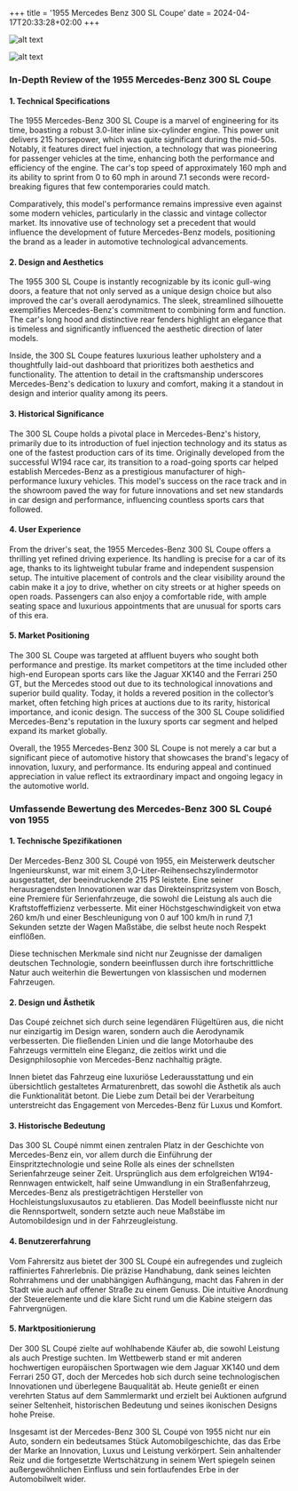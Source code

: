 +++
title = '1955 Mercedes Benz 300 SL Coupe'
date = 2024-04-17T20:33:28+02:00
+++

![alt text](DSC00755.JPG)

![alt text](DSC00758.JPG)


### In-Depth Review of the 1955 Mercedes-Benz 300 SL Coupe

#### 1. Technical Specifications
The 1955 Mercedes-Benz 300 SL Coupe is a marvel of engineering for its time, boasting a robust 3.0-liter inline six-cylinder engine. This power unit delivers 215 horsepower, which was quite significant during the mid-50s. Notably, it features direct fuel injection, a technology that was pioneering for passenger vehicles at the time, enhancing both the performance and efficiency of the engine. The car's top speed of approximately 160 mph and its ability to sprint from 0 to 60 mph in around 7.1 seconds were record-breaking figures that few contemporaries could match.

Comparatively, this model's performance remains impressive even against some modern vehicles, particularly in the classic and vintage collector market. Its innovative use of technology set a precedent that would influence the development of future Mercedes-Benz models, positioning the brand as a leader in automotive technological advancements.

#### 2. Design and Aesthetics
The 1955 300 SL Coupe is instantly recognizable by its iconic gull-wing doors, a feature that not only served as a unique design choice but also improved the car's overall aerodynamics. The sleek, streamlined silhouette exemplifies Mercedes-Benz's commitment to combining form and function. The car's long hood and distinctive rear fenders highlight an elegance that is timeless and significantly influenced the aesthetic direction of later models.

Inside, the 300 SL Coupe features luxurious leather upholstery and a thoughtfully laid-out dashboard that prioritizes both aesthetics and functionality. The attention to detail in the craftsmanship underscores Mercedes-Benz's dedication to luxury and comfort, making it a standout in design and interior quality among its peers.

#### 3. Historical Significance
The 300 SL Coupe holds a pivotal place in Mercedes-Benz's history, primarily due to its introduction of fuel injection technology and its status as one of the fastest production cars of its time. Originally developed from the successful W194 race car, its transition to a road-going sports car helped establish Mercedes-Benz as a prestigious manufacturer of high-performance luxury vehicles. This model's success on the race track and in the showroom paved the way for future innovations and set new standards in car design and performance, influencing countless sports cars that followed.

#### 4. User Experience
From the driver's seat, the 1955 Mercedes-Benz 300 SL Coupe offers a thrilling yet refined driving experience. Its handling is precise for a car of its age, thanks to its lightweight tubular frame and independent suspension setup. The intuitive placement of controls and the clear visibility around the cabin make it a joy to drive, whether on city streets or at higher speeds on open roads. Passengers can also enjoy a comfortable ride, with ample seating space and luxurious appointments that are unusual for sports cars of this era.

#### 5. Market Positioning
The 300 SL Coupe was targeted at affluent buyers who sought both performance and prestige. Its market competitors at the time included other high-end European sports cars like the Jaguar XK140 and the Ferrari 250 GT, but the Mercedes stood out due to its technological innovations and superior build quality. Today, it holds a revered position in the collector’s market, often fetching high prices at auctions due to its rarity, historical importance, and iconic design. The success of the 300 SL Coupe solidified Mercedes-Benz's reputation in the luxury sports car segment and helped expand its market globally.

Overall, the 1955 Mercedes-Benz 300 SL Coupe is not merely a car but a significant piece of automotive history that showcases the brand's legacy of innovation, luxury, and performance. Its enduring appeal and continued appreciation in value reflect its extraordinary impact and ongoing legacy in the automotive world.



### Umfassende Bewertung des Mercedes-Benz 300 SL Coupé von 1955

#### 1. Technische Spezifikationen
Der Mercedes-Benz 300 SL Coupé von 1955, ein Meisterwerk deutscher Ingenieurskunst, war mit einem 3,0-Liter-Reihensechszylindermotor ausgestattet, der beeindruckende 215 PS leistete. Eine seiner herausragendsten Innovationen war das Direkteinspritzsystem von Bosch, eine Premiere für Serienfahrzeuge, die sowohl die Leistung als auch die Kraftstoffeffizienz verbesserte. Mit einer Höchstgeschwindigkeit von etwa 260 km/h und einer Beschleunigung von 0 auf 100 km/h in rund 7,1 Sekunden setzte der Wagen Maßstäbe, die selbst heute noch Respekt einflößen.

Diese technischen Merkmale sind nicht nur Zeugnisse der damaligen deutschen Technologie, sondern beeinflussen durch ihre fortschrittliche Natur auch weiterhin die Bewertungen von klassischen und modernen Fahrzeugen.

#### 2. Design und Ästhetik
Das Coupé zeichnet sich durch seine legendären Flügeltüren aus, die nicht nur einzigartig im Design waren, sondern auch die Aerodynamik verbesserten. Die fließenden Linien und die lange Motorhaube des Fahrzeugs vermitteln eine Eleganz, die zeitlos wirkt und die Designphilosophie von Mercedes-Benz nachhaltig prägte.

Innen bietet das Fahrzeug eine luxuriöse Lederausstattung und ein übersichtlich gestaltetes Armaturenbrett, das sowohl die Ästhetik als auch die Funktionalität betont. Die Liebe zum Detail bei der Verarbeitung unterstreicht das Engagement von Mercedes-Benz für Luxus und Komfort.

#### 3. Historische Bedeutung
Das 300 SL Coupé nimmt einen zentralen Platz in der Geschichte von Mercedes-Benz ein, vor allem durch die Einführung der Einspritztechnologie und seine Rolle als eines der schnellsten Serienfahrzeuge seiner Zeit. Ursprünglich aus dem erfolgreichen W194-Rennwagen entwickelt, half seine Umwandlung in ein Straßenfahrzeug, Mercedes-Benz als prestigeträchtigen Hersteller von Hochleistungsluxusautos zu etablieren. Das Modell beeinflusste nicht nur die Rennsportwelt, sondern setzte auch neue Maßstäbe im Automobildesign und in der Fahrzeugleistung.

#### 4. Benutzererfahrung
Vom Fahrersitz aus bietet der 300 SL Coupé ein aufregendes und zugleich raffiniertes Fahrerlebnis. Die präzise Handhabung, dank seines leichten Rohrrahmens und der unabhängigen Aufhängung, macht das Fahren in der Stadt wie auch auf offener Straße zu einem Genuss. Die intuitive Anordnung der Steuerelemente und die klare Sicht rund um die Kabine steigern das Fahrvergnügen.

#### 5. Marktpositionierung
Der 300 SL Coupé zielte auf wohlhabende Käufer ab, die sowohl Leistung als auch Prestige suchten. Im Wettbewerb stand er mit anderen hochwertigen europäischen Sportwagen wie dem Jaguar XK140 und dem Ferrari 250 GT, doch der Mercedes hob sich durch seine technologischen Innovationen und überlegene Bauqualität ab. Heute genießt er einen verehrten Status auf dem Sammlermarkt und erzielt bei Auktionen aufgrund seiner Seltenheit, historischen Bedeutung und seines ikonischen Designs hohe Preise.

Insgesamt ist der Mercedes-Benz 300 SL Coupé von 1955 nicht nur ein Auto, sondern ein bedeutsames Stück Automobilgeschichte, das das Erbe der Marke an Innovation, Luxus und Leistung verkörpert. Sein anhaltender Reiz und die fortgesetzte Wertschätzung in seinem Wert spiegeln seinen außergewöhnlichen Einfluss und sein fortlaufendes Erbe in der Automobilwelt wider.